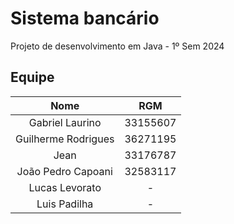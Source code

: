 # Sistema bancário
Projeto de desenvolvimento em Java - 1º Sem 2024

## Equipe
|        Nome         |   RGM    |
|:-------------------:|:--------:|
|   Gabriel Laurino   | 33155607 |
| Guilherme Rodrigues | 36271195 |
|        Jean         | 33176787 |
| João Pedro Capoani  | 32583117 |
|   Lucas Levorato    |    -     |
|    Luis Padilha     |    -     |
